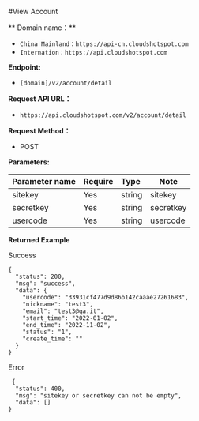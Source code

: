#View Account

 
** Domain name：** 
- `China Mainland：https://api-cn.cloudshotspot.com`
- `Internation：https://api.cloudshotspot.com` 
 

**Endpoint:** 

- `[domain]/v2/account/detail`


**Request API URL：**
- ` https://api.cloudshotspot.com/v2/account/detail `
  
**Request Method：**
- POST 

**Parameters:** 


|Parameter name|Require|Type|Note|
|:----    |:---|:----- |-----   |
|sitekey |  Yes  |    string   |    sitekey   |
|secretkey |  Yes  |    string   |    secretkey   |
|usercode |  Yes  |    string   |    usercode   |

**Returned Example**

Success
``` 
{
  "status": 200,
  "msg": "success",
  "data": {
    "usercode": "33931cf477d9d86b142caaae27261683",
    "nickname": "test3",
    "email": "test3@qa.it",
    "start_time": "2022-01-02",
    "end_time": "2022-11-02",
    "status": "1",
    "create_time": ""
  }
}

```


 Error
```
 {
  "status": 400,
  "msg": "sitekey or secretkey can not be empty",
  "data": []
}
```
